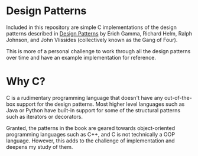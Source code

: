 # Design Patterns

Included in this repository are simple C implementations of the design
patterns described in [Design Patterns](http://catalogue.pearsoned.co.uk/educator/product/Design-Patterns-Elements-of-Reusable-ObjectOriented-Software/9780201633610.page)
by Erich Gamma, Richard Helm, Ralph Johnson, and John Vlissides (collectively known as the Gang of Four).

This is more of a personal challenge to work through all the design
patterns over time and have an example implementation for reference.

# Why C?

C is a rudimentary programming language that doesn't have any out-of-the-box
support for the design patterns. Most higher level languages such as Java or
Python have built-in support for some of the structural patterns such as
iterators or decorators.

Granted, the patterns in the book are geared towards object-oriented programming
languages such as C++, and C is not technically a OOP language. However, this
adds to the challenge of implementation and deepens my study of them.
